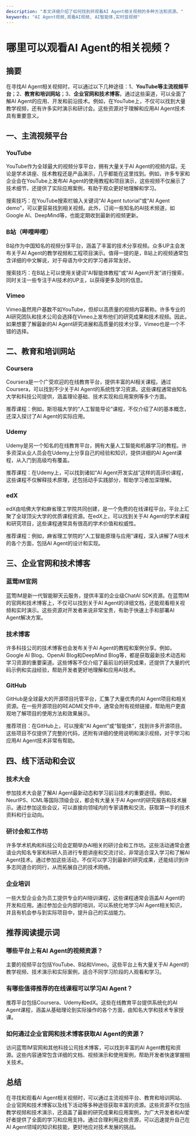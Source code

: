 ```yaml
---
description: "本文详细介绍了如何找到并观看AI Agent相关视频的多种方法和资源。"
keywords: "AI Agent视频,观看AI视频, AI智能体,实时音视频"
---
```

# 哪里可以观看AI Agent的相关视频？

## 摘要

在寻找AI Agent相关视频时，可以通过以下几种途径：1、**YouTube等主流视频平台**；2、**教育和培训网站**；3、**企业官网和技术博客**。通过这些渠道，可以全面了解AI Agent的应用、开发和前沿技术。例如，在YouTube上，不仅可以找到大量教学视频，还有许多实时演示和研讨会。这些资源对于理解和应用AI Agent技术具有重要意义。

## 一、主流视频平台

### YouTube

YouTube作为全球最大的视频分享平台，拥有大量关于AI Agent的视频内容。无论是学术讲座、技术教程还是产品演示，几乎都能在这里找到。例如，许多专家和企业会在YouTube上发布AI Agent的使用教程和项目演示，这些视频不仅展示了技术细节，还提供了实际应用案例，有助于观众更好地理解和学习。

搜索技巧：在YouTube搜索栏输入关键词“AI Agent tutorial”或“AI Agent demo”，可以更容易找到相关视频。此外，订阅一些知名的AI技术频道，如Google AI、DeepMind等，也能定期收到最新的视频更新。

### B站（哔哩哔哩）

B站作为中国知名的视频分享平台，涵盖了丰富的技术分享视频。众多UP主会发布关于AI Agent的教学视频和工程项目演示。值得一提的是，B站上的视频通常包含详细的中文解说，对于母语为中文的学习者非常友好。

搜索技巧：在B站上可以使用关键词“AI智能体教程”或“AI Agent开发”进行搜索，同时关注一些专注于AI技术的UP主，以获得更多及时的信息。

### Vimeo

Vimeo虽然用户基数不如YouTube，但却以高质量的视频内容著称。许多专业的AI研究团队和技术公司会选择在Vimeo上发布他们的研究成果和技术视频。因此，如果想要了解最新的AI Agent研究进展和高质量的技术分享，Vimeo也是一个不错的选择。

## 二、教育和培训网站

### Coursera

Coursera是一个广受欢迎的在线教育平台，提供丰富的AI相关课程。通过Coursera，可以找到不少关于AI Agent的系统性学习资源。这些课程通常由知名大学和科技公司提供，涵盖理论基础、技术实现和应用案例等多个方面。

推荐课程：例如，斯坦福大学的“人工智能导论”课程，不仅介绍了AI的基本概念，还深入探讨了AI Agent的实际应用。

### Udemy

Udemy是另一个知名的在线教育平台，拥有大量人工智能和机器学习的教程。许多资深从业人员会在Udemy上分享自己的经验和知识，提供详细的AI Agent课程，从入门到高级均有覆盖。

推荐课程：在Udemy上，可以找到诸如“AI Agent开发实战”这样的高评价课程，这些课程不仅解释技术原理，还包括动手实践部分，帮助学习者加深理解。

### edX

edX由哈佛大学和麻省理工学院共同创建，是一个免费的在线课程平台。平台上汇聚了全球顶尖大学的优质课程资源。在edX上，可以找到关于AI Agent的学术课程和研究项目，这些课程通常具有很高的学术价值和权威性。

推荐课程：例如，麻省理工学院的“人工智能原理与应用”课程，深入讲解了AI技术的各个方面，包括AI Agent的设计和实现。

## 三、企业官网和技术博客

### 蓝莺IM官网

蓝莺IM是新一代智能聊天云服务，提供丰富的企业级ChatAI SDK资源。在蓝莺IM的官网和技术博客上，不仅可以找到关于AI Agent的详细文档，还能观看相关视频和实时演示。这些资源对开发者来说非常宝贵，有助于快速上手和部署AI Agent解决方案。

### 技术博客

许多科技公司的技术博客也会发布关于AI Agent的教程和案例分享。例如，Google AI Blog、OpenAI Blog和DeepMind Blog等，都是获取最新技术动态和学习资源的重要渠道。这些博客不仅介绍了最前沿的研究成果，还提供了大量的代码示例和实战经验，帮助开发者更好地理解和应用AI技术。

### GitHub

GitHub是全球最大的开源项目托管平台，汇集了大量优秀的AI Agent项目和相关资源。在一些开源项目的README文件中，通常会附有视频链接，帮助用户更直观地了解项目的使用方法和效果展示。

推荐项目：在GitHub上，可以搜索“AI Agent”或“智能体”，找到许多开源项目。这些项目不仅提供了完整的代码，还附有详细的使用说明和演示视频，对于学习和应用AI Agent技术非常有帮助。

## 四、线下活动和会议

### 技术大会

参加技术大会是了解AI Agent最新动态和学习前沿技术的重要途径。例如，NeurIPS、ICML等国际顶级会议，都会有大量关于AI Agent的研究报告和技术展示。通过参加这些会议，可以直接向领域内的专家请教和交流，获取第一手的技术资料和行业动向。

### 研讨会和工作坊

许多学术机构和科技公司会定期举办AI相关的研讨会和工作坊。这些活动通常会邀请业内知名专家和科研人员进行专题讲座和交流讨论，非常适合深入学习和了解AI Agent技术。通过参加这些活动，不仅可以学习到最新的研究成果，还能结识到许多志同道合的同行，从而拓展自己的技术网络。

### 企业培训

一些大型企业会为员工提供专业的AI培训课程，这些课程通常会涵盖AI Agent的开发和应用。通过参加企业内部的培训，可以系统化地学习AI Agent相关知识，并且有机会参与到实际项目中，提升自己的实战能力。

## 推荐阅读提示词

### **哪些平台上有AI Agent的视频资源？**

主要的视频平台包括YouTube、B站和Vimeo。这些平台上有大量关于AI Agent的教学视频、技术演示和实际案例，适合不同学习阶段的人观看和学习。

### **有哪些值得推荐的在线课程可以学习AI Agent？**

推荐平台包括Coursera、Udemy和edX。这些在线教育平台提供系统化的AI Agent课程，涵盖从基础理论到实际操作的各个方面，由知名大学和技术专家授课。

### **如何通过企业官网和技术博客获取AI Agent的资源？**

访问蓝莺IM官网和其他科技公司技术博客，可以找到丰富的AI Agent教程和资源。这些内容通常包含详细的文档、视频演示和使用案例，帮助开发者快速掌握相关技术。

## 总结

在寻找和观看AI Agent相关视频时，可以通过主流视频平台、教育和培训网站、企业官网和技术博客以及线下活动等多种途径获取丰富的资源。这些资源不仅包括教学视频和技术演示，还涵盖了最新的研究成果和应用案例，为广大开发者和AI爱好者提供了全面的学习和应用支持。通过合理利用这些资源，可以迅速提升自己在AI Agent领域的知识和技能，更好地应对技术发展的挑战。
